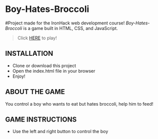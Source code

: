 # Boy-Hates-Broccoli
#Project made for the IronHack web development course!
*Boy-Hates-Broccoli* is a game built in HTML, CSS, and JavaScript.

> Click [HERE](https://edulp99.github.io/Boy-Hates-Broccoli/) to play!

## INSTALLATION
* Clone or download this project
* Open the index.html file in your browser
* Enjoy!

## ABOUT THE GAME
You control a boy who wants to eat but hates broccoli, help him to feed!

## GAME INSTRUCTIONS
* Use the left and right button to control the boy





